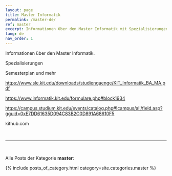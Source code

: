 ```yaml
---
layout: page
title: Master Informatik
permalink: /master-de/
ref: master
excerpt: Informationen über den Master Informatik mit Spezialisierungen
lang: de
nav_order: 1
---
```


Informationen über den Master Informatik.

Spezialisierungen

Semesterplan und mehr

https://www.sle.kit.edu/downloads/studiengaenge/KIT_Informatik_BA_MA.pdf

https://www.informatik.kit.edu/formulare.php#block1934

https://campus.studium.kit.edu/events/catalog.php#!campus/all/field.asp?gguid=0xE7DD61635D094C83B2C0D891A68610F5

kithub.com


<br>
<hr>
<br>


Alle Posts der Kategorie **master**:

{% include posts_of_category.html category=site.categories.master %}
